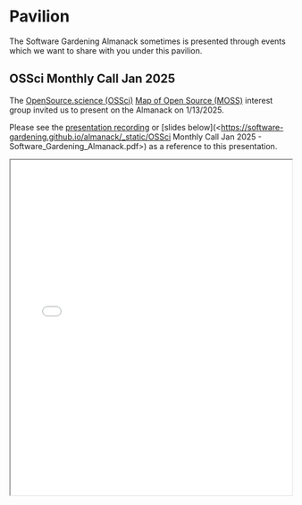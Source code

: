 # Pavilion

The Software Gardening Almanack sometimes is presented through events which we want to share with you under this pavilion.

## OSSci Monthly Call Jan 2025

The [OpenSource.science (OSSci)](https://www.opensource.science/) [Map of Open Source (MOSS)](https://www.opensource.science/moss) interest group invited us to present on the Almanack on 1/13/2025.

Please see the [presentation recording](https://youtu.be/b0sZWTl5Fsg?si=xGxYFA8SfbV4wBYB&t=506) or \[slides below\](<https://software-gardening.github.io/almanack/_static/OSSci Monthly Call Jan 2025 - Software_Gardening_Almanack.pdf>) as a reference to this presentation.

<iframe src="../_static/OSSci Monthly Call Jan 2025 - Software_Gardening_Almanack.pdf" width="100%" height="600px"></iframe>
